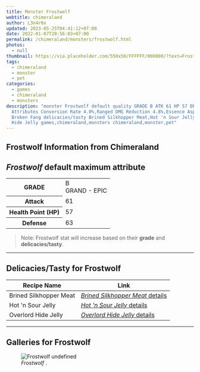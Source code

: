 ```yaml
---
title: Monster Frostwolf
webtitle: chimeraland
author: L3n4r0x
updated: 2023-05-25T04:41:12+07:00
date: 2022-01-07T20:56:03+07:00
permalink: /chimeraland/monsters/frostwolf.html
photos:
  - null
thumbnail: https://via.placeholder.com/550x50/FFFFFF/000000/?text=Frostwolf
tags:
  - chimeraland
  - monster
  - pet
categories:
  - games
  - chimeraland
  - monsters
description: "monster Frostwolf default quality GRADE B ATK 61 HP 57 DEF 63
  Attributes Conversion Rate 4.0%,Ranged DMG Reduction 4.8%,Essence Aspect:
  Broken Fang delicacies/tasty Brined Silkhopper Meat,Hot 'n Sour Jelly,Overlord
  Hide Jelly games,chimeraland,monsters chimeraland,monster,pet"
---
```


<link
  rel="stylesheet"
  href="https://rawcdn.githack.com/dimaslanjaka/Web-Manajemen/870a349/css/bootstrap-5-3-0-alpha3-wrapper.css"
/>
<section id="bootstrap-wrapper">
  <div data-bs-theme="dark">
    <h2>Frostwolf Information from Chimeraland</h2>
    <h2 id="attribute"><i>Frostwolf</i> default maximum attribute</h2>
    <div class="row">
      <div class="col mb-2">
        <div class="card">
          <div class="card-body">
            <table>
              <tr>
                <th>GRADE</th>
                <td>B <br /><span class="text-purple">GRAND - EPIC</span></td>
              </tr>
              <tr>
                <th>Attack</th>
                <td>61</td>
              </tr>
              <tr>
                <th>Health Point (HP)</th>
                <td>57</td>
              </tr>
              <tr>
                <th>Defense</th>
                <td>63</td>
              </tr>
            </table>
          </div>
        </div>
      </div>
    </div>
    <blockquote class="bd-callout bd-callout-warning">
      Note: Frostwolf stat will increase based on their <b>grade</b> and
      <b>delicacies/tasty</b>.
    </blockquote>
    <hr />
    <h2 id="delicacies">Delicacies/Tasty for Frostwolf</h2>
    <div class="card">
      <div class="card-body">
        <div class="table-responsive">
          <table class="table table-striped">
            <thead>
              <tr>
                <th>Recipe Name</th>
                <th>Link</th>
              </tr>
            </thead>
            <tbody>
              <tr>
                <td>Brined Silkhopper Meat</td>
                <td>
                  <a
                    href="#"
                    class="text-primary"
                    title="Click here to view recipe Brined Silkhopper Meat details"
                    ><i>Brined Silkhopper Meat</i> details</a
                  >
                </td>
              </tr>
              <tr>
                <td>Hot &#x27;n Sour Jelly</td>
                <td>
                  <a
                    href="https://www.webmanajemen.com/chimeraland/recipes/hot-n-sour-jelly.html"
                    class="text-primary"
                    title="Click here to view recipe Hot &#x27;n Sour Jelly details"
                    ><i>Hot &#x27;n Sour Jelly</i> details</a
                  >
                </td>
              </tr>
              <tr>
                <td>Overlord Hide Jelly</td>
                <td>
                  <a
                    href="https://www.webmanajemen.com/chimeraland/recipes/overlord-hide-jelly.html"
                    class="text-primary"
                    title="Click here to view recipe Overlord Hide Jelly details"
                    ><i>Overlord Hide Jelly</i> details</a
                  >
                </td>
              </tr>
            </tbody>
          </table>
        </div>
      </div>
    </div>
    <hr />
    <div id="gallery">
      <h2>Galleries for Frostwolf</h2>
      <div class="row">
        <div class="col-lg-6 col-12">
          <figure>
            <img
              src="https://www.webmanajemen.com/undefined"
              alt="Frostwolf undefined"
            />
            <figcaption style="word-wrap: break-word">
              <i>Frostwolf</i> .
            </figcaption>
          </figure>
        </div>
      </div>
    </div>
  </div>
</section>
